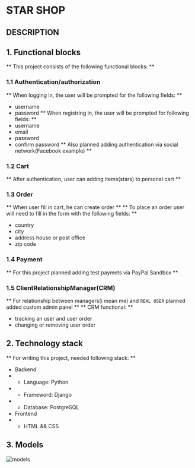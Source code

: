 # STAR SHOP

## DESCRIPTION

## 1. Functional blocks
** This project consists of the following functional blocks: **

### 1.1 Authentication/authorization
** When logging in, the user will be prompted for the following fields: **
- username
- password
** When registring in, the user will be prompted for following fields: **
- username
- email
- password
- confirm password
** Also planned adding authentication via social network(Facebook example) **

### 1.2 Cart
** After authentication, user can adding items(stars) to personal cart **

### 1.3 Order
** When user fill in cart, he can create order **
** To place an order user will need to fill in the form with the following fields: **
- country
- city
- address house or post office
- zip code

### 1.4 Payment
** For this project planned adding test paymets via PayPal Sandbox **

### 1.5 ClientRelationshipManager(CRM)
** For relationship between managers(i mean me) and `REAL USER` planned added custom admin panel **
** CRM functional: **
- tracking an user and user order
- changing or removing user order

## 2. Technology stack
** For writing this project, needed following stack: **
- Backend
- - Language: Python
- - Frameword: Django
- - Database: PostgreSQL
- Frontend
- - HTML && CSS

## 3. Models
![models](docs/models.jpeg)
